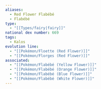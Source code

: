 ```yaml
---
aliases:
  - Red Flower Flabébé
  - Flabébé
type:
  - "[[Types/fairy|fairy]]"
national dex number: 669
tags:
  - Kalos
evolution line:
  - "[[Pokémon/Floette (Red Flower)]]"
  - "[[Pokémon/Florges (Red Flower)]]"
associated:
  - "[[Pokémon/Flabébé (Yellow Flower)]]"
  - "[[Pokémon/Flabébé (Orange Flower)]]"
  - "[[Pokémon/Flabébé (Blue Flower)]]"
  - "[[Pokémon/Flabébé (White Flower)]]"
---
```

